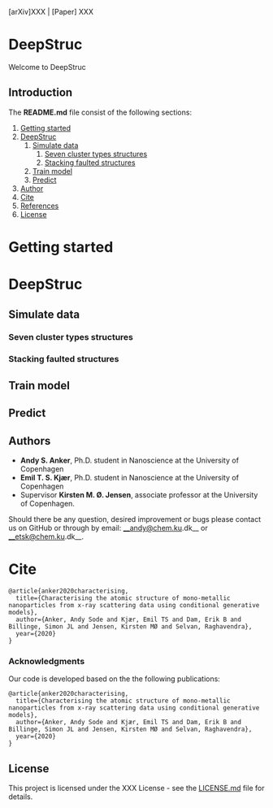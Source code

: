 [arXiv]XXX  |  [Paper] XXX

# DeepStruc
Welcome to DeepStruc

## Introduction

The __README.md__ file consist of the following sections:

1. [Getting started](#getting-started)
2. [DeepStruc](#DeepStruc)
    1. [Simulate data](#simulate-data)
        1. [Seven cluster types structures](#seven-cluster-types-structures)
        2. [Stacking faulted structures](#stacking-faulted-structures)
    2. [Train model](#train-model)
    3. [Predict](#predict)
3. [Author](#author)
4. [Cite](#cite)
5. [References](#references)
6. [License](#license)

# Getting started


# DeepStruc

## Simulate data

### Seven cluster types structures

### Stacking faulted structures

## Train model

## Predict

## Authors
* __Andy S. Anker__, Ph.D. student in Nanoscience at the University of Copenhagen   
* __Emil T. S. Kjær__, Ph.D. student in Nanoscience at the University of Copenhagen   
* Supervisor __Kirsten M. Ø. Jensen__, associate professor at the University of Copenhagen.  
 
Should there be any question, desired improvement or bugs please contact us on GitHub or 
through by email: __andy@chem.ku.dk__ or __etsk@chem.ku.dk__.

# Cite
```
@article{anker2020characterising,
  title={Characterising the atomic structure of mono-metallic nanoparticles from x-ray scattering data using conditional generative models},
  author={Anker, Andy Sode and Kjær, Emil TS and Dam, Erik B and Billinge, Simon JL and Jensen, Kirsten MØ and Selvan, Raghavendra},
  year={2020}
}
```

### Acknowledgments
Our code is developed based on the the following publications:
```
@article{anker2020characterising,
  title={Characterising the atomic structure of mono-metallic nanoparticles from x-ray scattering data using conditional generative models},
  author={Anker, Andy Sode and Kjær, Emil TS and Dam, Erik B and Billinge, Simon JL and Jensen, Kirsten MØ and Selvan, Raghavendra},
  year={2020}
}
```

## License
This project is licensed under the XXX License - see the [LICENSE.md](LICENSE.md) file for details.
